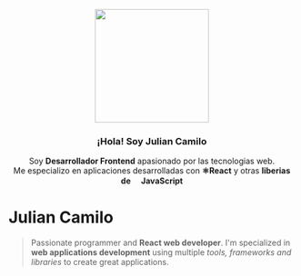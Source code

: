 <p align="center" width="300">
   <img align="center" width="200" src="https://avatars.githubusercontent.com/u/47187585?s=400&u=4093891962c1f82be116b6b93ea927a0424fa349&v=4" />
   <h3 align="center">¡Hola! Soy Julian Camilo</h3>
</p>

<p align="center">Soy <strong>Desarrollador Frontend</strong> apasionado por las tecnologias web.<br /> Me especializo en aplicaciones desarrolladas con <strong>⚛️React</strong> y  otras <strong>liberias de <img width="15" src="https://upload.wikimedia.org/wikipedia/commons/thumb/9/99/Unofficial_JavaScript_logo_2.svg/1200px-Unofficial_JavaScript_logo_2.svg.png">JavaScript</strong></p>

# Julian Camilo

> Passionate programmer and **React web developer**. I'm specialized in **web applications development** using multiple _tools, frameworks and libraries_ to create great applications.
